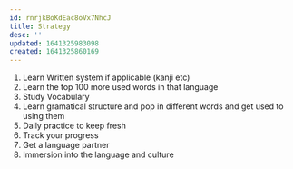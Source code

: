 ```yaml
---
id: rnrjkBoKdEac8oVx7NhcJ
title: Strategy
desc: ''
updated: 1641325983098
created: 1641325860169
---
```


1. Learn Written system if applicable (kanji etc)
2. Learn the top 100 more used words in that language
3. Study Vocabulary
4. Learn gramatical structure and pop in different words and get used to using them
5. Daily practice to keep fresh
6. Track your progress
7. Get a language partner
8. Immersion into the language and culture
